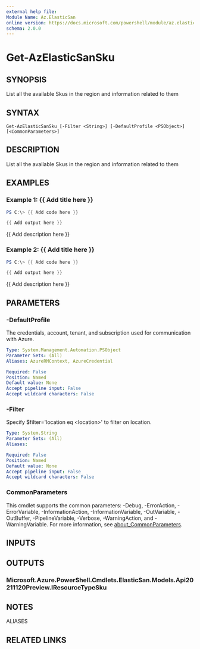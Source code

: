 ```yaml
---
external help file:
Module Name: Az.ElasticSan
online version: https://docs.microsoft.com/powershell/module/az.elasticsan/get-azelasticsansku
schema: 2.0.0
---
```


# Get-AzElasticSanSku

## SYNOPSIS
List all the available Skus in the region and information related to them

## SYNTAX

```
Get-AzElasticSanSku [-Filter <String>] [-DefaultProfile <PSObject>] [<CommonParameters>]
```

## DESCRIPTION
List all the available Skus in the region and information related to them

## EXAMPLES

### Example 1: {{ Add title here }}
```powershell
PS C:\> {{ Add code here }}

{{ Add output here }}
```

{{ Add description here }}

### Example 2: {{ Add title here }}
```powershell
PS C:\> {{ Add code here }}

{{ Add output here }}
```

{{ Add description here }}

## PARAMETERS

### -DefaultProfile
The credentials, account, tenant, and subscription used for communication with Azure.

```yaml
Type: System.Management.Automation.PSObject
Parameter Sets: (All)
Aliases: AzureRMContext, AzureCredential

Required: False
Position: Named
Default value: None
Accept pipeline input: False
Accept wildcard characters: False
```

### -Filter
Specify $filter='location eq \<location\>' to filter on location.

```yaml
Type: System.String
Parameter Sets: (All)
Aliases:

Required: False
Position: Named
Default value: None
Accept pipeline input: False
Accept wildcard characters: False
```

### CommonParameters
This cmdlet supports the common parameters: -Debug, -ErrorAction, -ErrorVariable, -InformationAction, -InformationVariable, -OutVariable, -OutBuffer, -PipelineVariable, -Verbose, -WarningAction, and -WarningVariable. For more information, see [about_CommonParameters](http://go.microsoft.com/fwlink/?LinkID=113216).

## INPUTS

## OUTPUTS

### Microsoft.Azure.PowerShell.Cmdlets.ElasticSan.Models.Api20211120Preview.IResourceTypeSku

## NOTES

ALIASES

## RELATED LINKS

